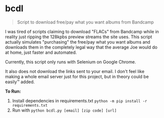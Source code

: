 # bcdl
> Script to download free/pay what you want albums from Bandcamp

I was tired of scripts claiming to download "FLACs" from Bandcamp while in reality just ripping the 128kpbs preview streams the site uses. This script actually simulates "purchasing" the free/pay what you want albums and downloads them in the completely legal way that the average Joe would do at home, just faster and automated.

Currently, this script only runs with Selenium on Google Chrome.

It also does not download the links sent to your email. I don't feel like making a whole email server just for this project, but in theory could be easily™️ added.

**To Run:**
1. Install dependencies in requirements.txt `python -m pip install -r requirements.txt`
2. Run with `python bcdl.py [email] [zip code] [url]`
